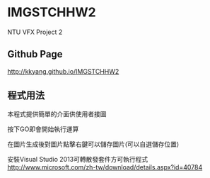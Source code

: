 # IMGSTCHHW2
NTU VFX Project 2

## Github Page

http://kkyang.github.io/IMGSTCHHW2

## 程式用法

本程式提供簡單的介面供使用者接圖

按下GO即會開始執行運算

在圖片生成後對圖片點擊右鍵可以儲存圖片(可以自選儲存位置)

安裝Visual Studio 2013可轉散發套件方可執行程式 http://www.microsoft.com/zh-tw/download/details.aspx?id=40784
